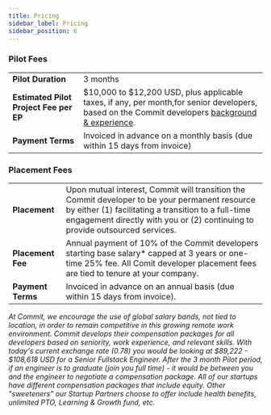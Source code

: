 ```yaml
---
title: Pricing
sidebar_label: Pricing
sidebar_position: 6
---
```


### Pilot Fees
|  |  |
|--|--|
|**Pilot Duration**|3 months|
|**Estimated Pilot Project Fee per EP**| $10,000 to $12,200 USD, plus applicable taxes, if any, per month,for senior developers, based on the Commit developers [background & experience](https://docs.google.com/spreadsheets/d/131XZCEb8LoXqy79WWrhCX4sBnGhCM1nAIz4feFZJsEo/edit#gid=0).|
|**Payment Terms**|Invoiced in advance on a monthly basis (due within 15 days from invoice)|

### Placement Fees
  
|  |  |
|--|--|
|**Placement**|Upon mutual interest, Commit will transition the Commit developer to be your permanent resource by either (1) facilitating a transition to a full-time engagement directly with you or (2) continuing to provide outsourced services.|
|**Placement Fee**|Annual payment of 10% of the Commit developers starting base salary* capped at 3 years or one-time 25% fee. All Comit developer placement fees are tied to tenure at your company.|
|**Payment Terms**|Invoiced in advance on an annual basis (due within 15 days from invoice).|

*At Commit, we encourage the use of global salary bands, not tied to location, in order to remain competitive in this growing remote work environment. Commit develops their compensation packages for all developers based on seniority, work experience, and relevant skills. With today's current exchange rate (0.78) you would be looking at $89,222 - $108,618 USD for a Senior Fullstack Engineer. After the 3 month Pilot period, if an engineer is to graduate (join you full time) - it would be between you and the engineer to negotiate a compensation package. All of our startups have different compensation packages that include equity. Other "sweeteners" our Startup Partners choose to offer include health benefits, unlimited PTO, Learning & Growth fund, etc.*
